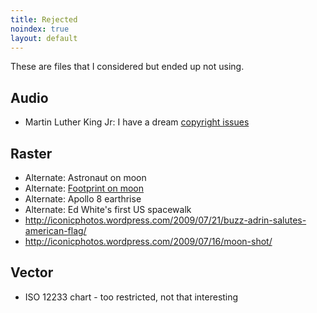 ```yaml
---
title: Rejected
noindex: true
layout: default
---
```

These are files that I considered but ended up not using.

## Audio
 * Martin Luther King Jr: I have a dream [copyright issues](http://en.wikipedia.org/wiki/Estate_of_Martin_Luther_King,_Jr.,_Inc._v._CBS,_Inc.)


## Raster

 * Alternate: Astronaut on moon
 * Alternate: [Footprint on moon](http://iconicphotos.wordpress.com/2009/07/20/first-steps-on-the-moon/)
 * Alternate: Apollo 8 earthrise
 * Alternate: Ed White's first US spacewalk
 * http://iconicphotos.wordpress.com/2009/07/21/buzz-adrin-salutes-american-flag/
 * http://iconicphotos.wordpress.com/2009/07/16/moon-shot/

## Vector

 * ISO 12233 chart - too restricted, not that interesting
